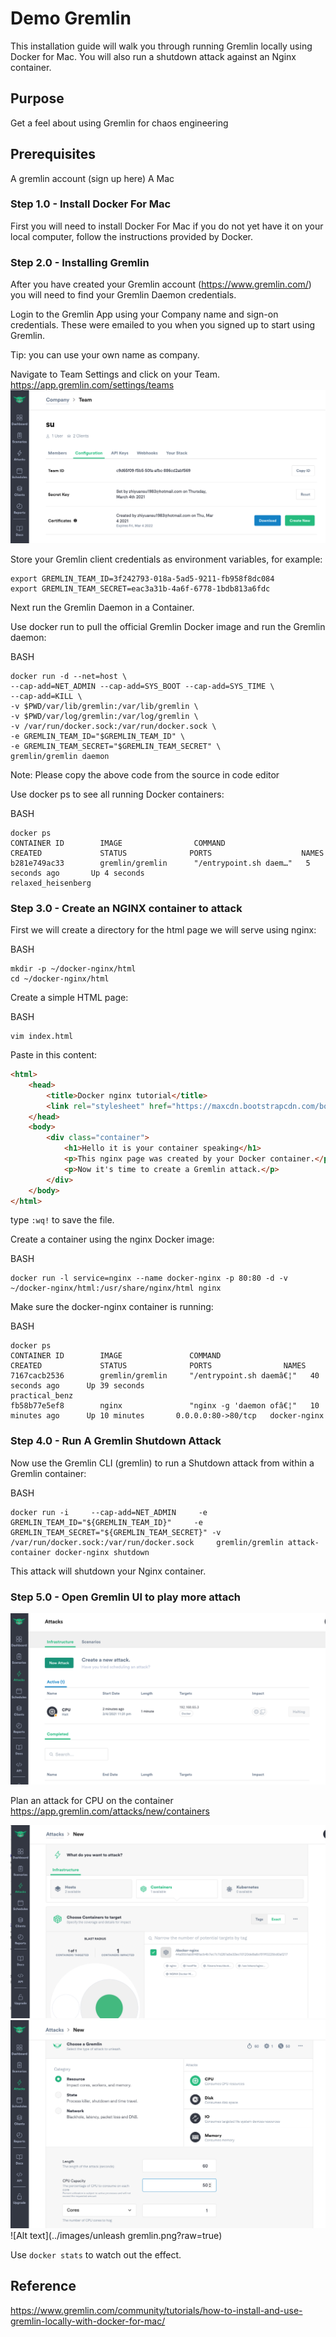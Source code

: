 # Demo Gremlin
This installation guide will walk you through running Gremlin locally using Docker for Mac. You will also run a shutdown attack against an Nginx container.

## Purpose
Get a feel about using Gremlin for chaos engineering

## Prerequisites
A gremlin account (sign up here)
A Mac

### Step 1.0 - Install Docker For Mac
First you will need to install Docker For Mac if you do not yet have it on your local computer, follow the instructions provided by Docker.

### Step 2.0 - Installing Gremlin
After you have created your Gremlin account (https://www.gremlin.com/) you will need to find your Gremlin Daemon credentials. 

Login to the Gremlin App using your Company name and sign-on credentials. These were emailed to you when you signed up to start using Gremlin.

Tip: you can use your own name as company. 

Navigate to Team Settings and click on your Team. https://app.gremlin.com/settings/teams
![Alt text](../images/team.png?raw=true)


Store your Gremlin client credentials as environment variables, for example:

````
export GREMLIN_TEAM_ID=3f242793-018a-5ad5-9211-fb958f8dc084
export GREMLIN_TEAM_SECRET=eac3a31b-4a6f-6778-1bdb813a6fdc
````

Next run the Gremlin Daemon in a Container.

Use docker run to pull the official Gremlin Docker image and run the Gremlin daemon:

BASH
````
docker run -d --net=host \
--cap-add=NET_ADMIN --cap-add=SYS_BOOT --cap-add=SYS_TIME \
--cap-add=KILL \
-v $PWD/var/lib/gremlin:/var/lib/gremlin \
-v $PWD/var/log/gremlin:/var/log/gremlin \
-v /var/run/docker.sock:/var/run/docker.sock \
-e GREMLIN_TEAM_ID="$GREMLIN_TEAM_ID" \
-e GREMLIN_TEAM_SECRET="$GREMLIN_TEAM_SECRET" \
gremlin/gremlin daemon
````
Note: Please copy the above code from the source in code editor

Use docker ps to see all running Docker containers:

BASH
````
docker ps
CONTAINER ID        IMAGE                COMMAND                  CREATED             STATUS              PORTS                    NAMES
b281e749ac33        gremlin/gremlin      "/entrypoint.sh daem…"   5 seconds ago       Up 4 seconds                                 relaxed_heisenberg
````

### Step 3.0 - Create an NGINX container to attack
First we will create a directory for the html page we will serve using nginx:

BASH
````
mkdir -p ~/docker-nginx/html
cd ~/docker-nginx/html
````

Create a simple HTML page:

BASH

````
vim index.html
````
Paste in this content:
```html
<html>
    <head>
        <title>Docker nginx tutorial</title>
        <link rel="stylesheet" href="https://maxcdn.bootstrapcdn.com/bootstrap/4.0.0/css/bootstrap.min.css" integrity="sha384-Gn5384xqQ1aoWXA+058RXPxPg6fy4IWvTNh0E263XmFcJlSAwiGgFAW/dAiS6JXm" crossorigin="anonymous">
    </head>
    <body>
        <div class="container">
            <h1>Hello it is your container speaking</h1>
            <p>This nginx page was created by your Docker container.</p>
            <p>Now it's time to create a Gremlin attack.</p>
        </div>
    </body>
</html>
```

type `:wq!` to save the file.

Create a container using the nginx Docker image:

BASH

````
docker run -l service=nginx --name docker-nginx -p 80:80 -d -v ~/docker-nginx/html:/usr/share/nginx/html nginx
````
Make sure the docker-nginx container is running:

BASH

````
docker ps
CONTAINER ID        IMAGE               COMMAND                  CREATED             STATUS              PORTS                NAMES
7167cacb2536        gremlin/gremlin     "/entrypoint.sh daemâ€¦"   40 seconds ago      Up 39 seconds                            practical_benz
fb58b77e5ef8        nginx               "nginx -g 'daemon ofâ€¦"   10 minutes ago      Up 10 minutes       0.0.0.0:80->80/tcp   docker-nginx
````
### Step 4.0 - Run A Gremlin Shutdown Attack
Now use the Gremlin CLI (gremlin) to run a Shutdown attack from within a Gremlin container:

BASH

````
docker run -i     --cap-add=NET_ADMIN     -e GREMLIN_TEAM_ID="${GREMLIN_TEAM_ID}"     -e GREMLIN_TEAM_SECRET="${GREMLIN_TEAM_SECRET}" -v /var/run/docker.sock:/var/run/docker.sock     gremlin/gremlin attack-container docker-nginx shutdown
````
This attack will shutdown your Nginx container.

### Step 5.0 - Open Gremlin UI to play more attach
![Alt text](../images/gremlin-ui.png?raw=true)

Plan an attack for CPU on the container https://app.gremlin.com/attacks/new/containers

![Alt text](../images/container.png?raw=true)
![Alt text](../images/cpu-attach.png?raw=true)
![Alt text](../images/unleash gremlin.png?raw=true)

Use `docker stats` to watch out the effect.

## Reference
https://www.gremlin.com/community/tutorials/how-to-install-and-use-gremlin-locally-with-docker-for-mac/